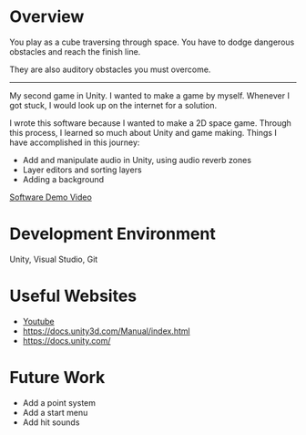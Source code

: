 # Overview
You play as a cube traversing through space.
You have to dodge dangerous obstacles and reach the finish line.

They are also auditory obstacles you must overcome.

--------------------------------------------------------------------------------------------------------------------------------------------------------------------------------------------------------------------
My second game in Unity. I wanted to make a game by myself. Whenever I got stuck, I would look up on the internet for a solution.

I wrote this software because I wanted to make a 2D space game. Through this process, I learned so much about Unity and game making. 
Things I have accomplished in this journey:
* Add and manipulate audio in Unity, using audio reverb zones
* Layer editors and sorting layers
* Adding a background

[Software Demo Video](https://youtu.be/WVRaUGGF12s)

# Development Environment

Unity, Visual Studio, Git

# Useful Websites

* [Youtube](https://youtu.be/XtQMytORBmM?si=mmCJeD3lbAcTUQwS)
* https://docs.unity3d.com/Manual/index.html
* https://docs.unity.com/

# Future Work


* Add a point system
* Add a start menu
* Add hit sounds

